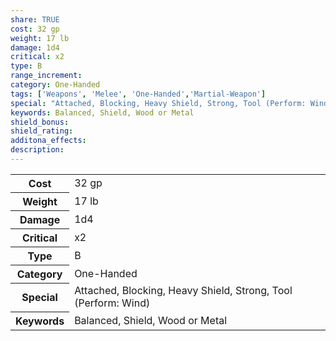 ```yaml
---
share: TRUE
cost: 32 gp
weight: 17 lb
damage: 1d4
critical: x2
type: B
range_increment:
category: One-Handed
tags: ['Weapons', 'Melee', 'One-Handed','Martial-Weapon']
special: "Attached, Blocking, Heavy Shield, Strong, Tool (Perform: Wind)"
keywords: Balanced, Shield, Wood or Metal
shield_bonus: 
shield_rating: 
additona_effects: 
description: 
---
```

<p><span style="overflow-x: auto;"><table><tbody><tr><th>Cost</th><td>32 gp</td></tr><tr><th>Weight</th><td>17 lb</td></tr><tr><th>Damage</th><td>1d4</td></tr><tr><th>Critical</th><td>x2</td></tr><tr><th>Type</th><td>B</td></tr><tr><th>Category</th><td>One-Handed</td></tr><tr><th>Special</th><td>Attached, Blocking, Heavy Shield, Strong, Tool (Perform: Wind)</td></tr><tr><th>Keywords</th><td>Balanced, Shield, Wood or Metal</td></tr></tbody></table></span></p>